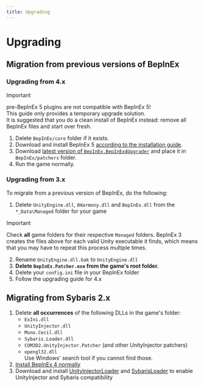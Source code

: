 ```yaml
---
title: Upgrading
---
```


# Upgrading

## Migration from previous versions of BepInEx

### Upgrading from 4.x

> [!IMPORTANT]
> pre-BepInEx 5 plugins are not compatible with BepInEx 5!  
> This guide only provides a temporary upgrade solution.  
> It is suggested that you do a clean install of BepInEx instead: remove all BepInEx files and start over fresh.

1. Delete `BepInEx/core` folder if it exists.
2. Download and install BepInEx 5 [according to the installation guide](<xref:installation>).
3. Download [latest version of `BepInEx.BepInEx4Upgrader`](https://github.com/BepInEx/BepInEx.BepInEx4Upgrader/releases) and place it in `BepInEx/patchers` folder.
4. Run the game normally.

### Upgrading from 3.x

To migrate from a previous version of BepInEx, do the following:

1. Delete `UnityEngine.dll`, `0Harmony.dll` and `BepInEx.dll` from the `*_Data\Managed` folder for your game
  
  > [!IMPORTANT]
  > Check **all** game folders for their respective `Managed` folders.
  > BepInEx 3 creates the files above for each valid Unity executable it finds, which means that you may have to repeat this process multiple times.

2. Rename `UnityEngine.dll.bak` to `UnityEngine.dll`
3. **Delete `BepInEx.Patcher.exe` from the game's root folder.**
4. Delete your `config.ini` file in your BepInEx folder
5. Follow the upgrading guide for 4.x

## Migrating from Sybaris 2.x

1. Delete **all occurrences** of the following DLLs in the game's folder:
    * `ExIni.dll`
    * `UnityInjector.dll`
    * `Mono.Cecil.dll`
    * `Sybaris.Loader.dll`
    * `COM3D2.UnityInjector.Patcher` (and other UnityInjector patchers)
    * `opengl32.dll`  
  Use Windows' search tool if you cannot find those.
2. [Install BepInEx 4 normally](<xref:installation>)
3. Download and install [UnityInjectorLoader](https://github.com/BepInEx/BepInEx.UnityInjectorLoader/releases) and [SybarisLoader](https://github.com/BepInEx/BepInEx.SybarisLoader.Patcher/releases) to enable UnityInjector and Sybaris compatibility